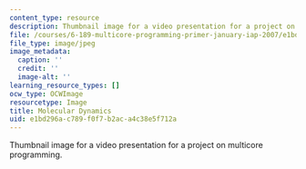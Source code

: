 ```yaml
---
content_type: resource
description: Thumbnail image for a video presentation for a project on multicore programming.
file: /courses/6-189-multicore-programming-primer-january-iap-2007/e1bd296ac789f0f7b2aca4c38e5f712a_p7.jpg
file_type: image/jpeg
image_metadata:
  caption: ''
  credit: ''
  image-alt: ''
learning_resource_types: []
ocw_type: OCWImage
resourcetype: Image
title: Molecular Dynamics
uid: e1bd296a-c789-f0f7-b2ac-a4c38e5f712a
---
```

Thumbnail image for a video presentation for a project on multicore programming.

